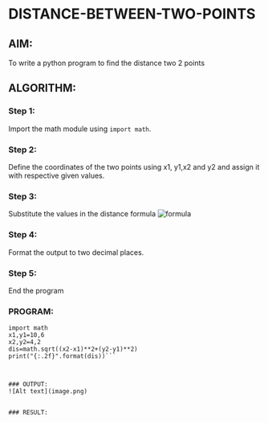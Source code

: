 # DISTANCE-BETWEEN-TWO-POINTS

## AIM:
To write a python program to find the distance two 2 points
## ALGORITHM:
### Step 1: 
Import the math module using `import math`.
### Step 2: 
Define the coordinates of the two points using x1, y1,x2 and y2 and assign it with respective given values.
### Step 3: 
Substitute the values in the distance formula  ![formula](/formula.JPG)
### Step 4:
 Format the output to two decimal places.

### Step 5:
End the program
### PROGRAM:
```PY
import math
x1,y1=10,6
x2,y2=4,2
dis=math.sqrt((x2-x1)**2+(y2-y1)**2)
print("{:.2f}".format(dis))```
  


### OUTPUT:
![Alt text](image.png)


### RESULT:
